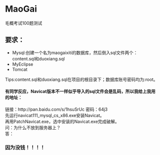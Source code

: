 # MaoGai
毛概考试100题测试

<h2>要求：</h2>
<ul>
  <li>Mysql:创建一个名为maogaixiti的数据库，然后倒入sql文件两个：content.sql和duoxiang.sql</li>
  <li>MyEclipse</li>
  <li>Tomcat</li>
</ul>
Tips:content.sql和duoxiang.sql在项目的根目录下；数据库账号密码均为:root。

<h4>有同学反应，Navicat版本不一样似乎导入的sql文件会是乱码，所以我给上我用的地址：</h4>
链接：http://pan.baidu.com/s/1hsuSrUc 密码：64j3<br>
先运行navicat111_mysql_cs_x86.exe安装Navicat。<br>
再用PatchNavicat.exe，选中安装的Navicat.exe完成破解。<br>
问：为什么不放到服务器上？<br>
答：<h3>因为没钱！！！！</h3>
